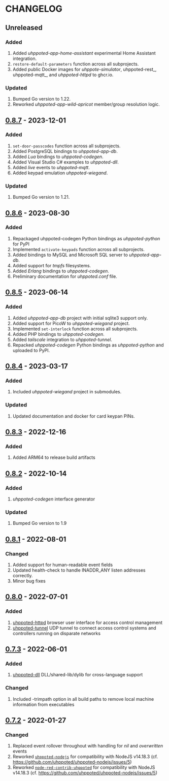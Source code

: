 # CHANGELOG

## Unreleased

### Added
1. Added _uhppoted-app-home-assistant_ experimental Home Assistant integration.
2. `restore-default-parameters` function across all subprojects.
3. Added public Docker images for _uhppote-simulator_, uhppoted-rest_, uhppoted-mqtt_, and
   _uhppoted-httpd_ to ghcr.io.

### Updated
1. Bumped Go version to 1.22.
2. Reworked _uhppoted-app-wild-apricot_ member/group resolution logic.


## [0.8.7](https://github.com/uhppoted/uhppoted/releases/tag/v0.8.7) - 2023-12-01

### Added
1. `set-door-passcodes` function across all subprojects.
2. Added PostgreSQL bindings to _uhppoted-app-db_.
3. Added _Lua_ bindings to _uhppoted-codegen_.
4. Added Visual Studio C# examples to _uhppoted-dll_.
5. Added _live_ events to _uhppoted-mqtt_.
6. Added keypad emulation _uhppoted-wiegand_.

### Updated
1. Bumped Go version to 1.21.


## [0.8.6](https://github.com/uhppoted/uhppoted/releases/tag/v0.8.6) - 2023-08-30

### Added
1. Repackaged uhppoted-codegen Python bindings as _uhppoted-python_ for PyPI
2. Implemented `activate-keypads` function across all subprojects.
3. Added bindings to MySQL and Microsoft SQL server to _uhppoted-app-db_.
4. Added support for _tmpfs_ filesystems.
5. Added _Erlang_ bindings to _uhppoted-codegen_.
6. Preliminary documentation for _uhppoted.conf_ file.


## [0.8.5](https://github.com/uhppoted/uhppoted/releases/tag/v0.8.5) - 2023-06-14

### Added
1. Added _uhppoted-app-db_ project with initial sqlite3 support only.
2. Added support for PicoW to _uhppoted-wiegand_ project.
3. Implemented `set-interlock` function across all subprojects.
4. Added PHP bindings to _uhppoted-codegen_.
5. Added _tailscale_ integration to _uhppoted-tunnel_.
6. Repacked _uhppoted-codegen_ Python bindings as _uhppoted-python_ and uploaded to PyPI.


## [0.8.4](https://github.com/uhppoted/uhppoted/releases/tag/v0.8.4) - 2023-03-17

### Added
1. Included _uhppoted-wiegand_ project in submodules.

### Updated
1. Updated documentation and docker for card keypan PINs.


## [0.8.3](https://github.com/uhppoted/uhppoted/releases/tag/v0.8.3) - 2022-12-16

### Added
1. Added ARM64 to release build artifacts


## [0.8.2](https://github.com/uhppoted/uhppoted/releases/tag/v0.8.2) - 2022-10-14

### Added
1. _uhppoted-codegen_ interface generator

### Updated
1. Bumped Go version to 1.9

## [0.8.1](https://github.com/uhppoted/uhppoted/releases/tag/v0.8.1) - 2022-08-01

### Changed
1. Added support for human-readable event fields
2. Updated health-check to handle INADDR_ANY listen addresses correctly.
3. Minor bug fixes


## [0.8.0](https://github.com/uhppoted/uhppoted/releases/tag/v0.8.0) - 2022-07-01

### Added
1. [uhppoted-httpd](https://github.com/uhppoted/uhppoted-httpd) browser user interface for access control management
2. [uhppoted-tunnel](https://github.com/uhppoted/uhppoted-tunnel) UDP tunnel to connect access control systems and controllers
running on disparate networks


## [0.7.3](https://github.com/uhppoted/uhppoted/releases/tag/v0.7.3) - 2022-06-01

### Added
1. [uhppoted-dll](https://github.com/uhppoted/uhppoted-dll) DLL/shared-lib/dylib for cross-language
   support

### Changed
1. Included -trimpath option in all build paths to remove local machine information from executables


## [0.7.2](https://github.com/uhppoted/uhppoted/releases/tag/v0.7.2) - 2022-01-27

### Changed

1. Replaced event rollover throughout with handling for _nil_ and _overwritten_ events
2. Reworked [`uhppoted-nodejs`](https://github.com/uhppoted/uhppoted-nodejs) for compatibility with NodeJS v14.18.3
   (cf. https://github.com/uhppoted/uhppoted-nodejs/issues/5)
3. Reworked [`node-red-contrib-uhppoted`](https://github.com/uhppoted/node-red-contrib-uhppoted) for compatibility with NodeJS v14.18.3
   (cf. https://github.com/uhppoted/uhppoted-nodejs/issues/5)


